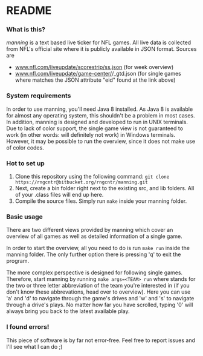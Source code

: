 # README #

### What is this? ###

*manning* is a text based live ticker for NFL games. All live data is collected from NFL's official site where it is publicly available in JSON format. Sources are

* www.nfl.com/liveupdate/scorestrip/ss.json (for week overview)
* www.nfl.com/liveupdate/game-center/<ID>/<ID>_gtd.json (for single games where <ID> matches the JSON attribute "eid" found at the link above)

### System requirements ###

In order to use manning, you'll need Java 8 installed. As Java 8 is available for almost any operating system, this shouldn't be a problem in most cases. In addition, manning is designed and developed to run in UNIX terminals. Due to lack of color support, the single game view is not guaranteed to work (in other words: will definitely not work) in Windows terminals. However, it may be possible to run the overview, since it does not make use of color codes.  

### Hot to set up ###

1. Clone this repository using the following command:
```git clone https://rngcntr@bitbucket.org/rngcntr/manning.git```
2. Next, create a bin folder right next to the existing src, and lib folders. All of your .class files will end up here.
3. Compile the source files. Simply run ```make``` inside your manning folder.

### Basic usage ###

There are two different views provided by manning which cover an overview of all games as well as detailed information of a single game.

In order to start the overview, all you need to do is run ```make run``` inside the manning folder. The only further option there is pressing 'q' to exit the program.

The more complex perspective is designed for following single games. Therefore, start manning by running ```make args=<TEAM> run``` where <TEAM> stands for the two or three letter abbreviation of the team you're interested in (if you don't know these abbrevations, head over to overview). Here you can use 'a' and 'd' to navigate through the game's drives and 'w' and 's' to navigate through a drive's plays. No matter how far you have scrolled, typing '0' will always bring you back to the latest available play.

### I found errors! ###

This piece of software is by far not error-free. Feel free to report issues and I'll see what I can do ;)